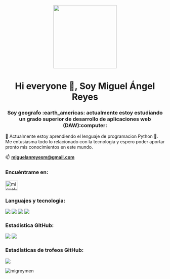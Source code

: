 <p align="center" width="300">
   <img align="center" width="200" src="https://user-images.githubusercontent.com/49988347/195359834-28e045a4-2bd8-4e4c-a609-e468fe07ddf4.png" />
  <h1 align="center">Hi everyone 👋, Soy Miguel Ángel Reyes</h1>
  <h3 align="center">Soy geografo :earth_americas: actualmente estoy estudiando un grado superior de desarrollo de aplicaciones web (DAW):computer:</h3>
</p>

🌱 Actualmente estoy aprendiendo el lenguaje de programacion Python :snake:. Me entusiasma todo lo relacionado con la tecnologia y espero poder aportar pronto 
mis conocimientos en este mundo. 

📫  **miguelanreyesm@gmail.com**

<h3 align="left">Encuéntrame en:</h3>
<p align="left">
<a href="https://www.linkedin.com/in/miguel-angel-reyes-mendez-984120170" target="blank"><img align="center" src="https://raw.githubusercontent.com/rahuldkjain/github-profile-readme-generator/master/src/images/icons/Social/linked-in-alt.svg" alt="miguel-angel-reyes-mendez" height="30" width="40" /></a>
</p>

<h3 align="left">Languajes y tecnologia:</h3>
<img src="https://img.shields.io/badge/Python-FFD43B?style=for-the-badge&logo=python&logoColor=blue"/>
<img src="https://img.shields.io/badge/Oracle-F80000?style=for-the-badge&logo=Oracle&logoColor=white"/>
<img src="https://img.shields.io/badge/PostgreSQL-316192?style=for-the-badge&logo=postgresql&logoColor=white"/>
<img src="https://img.shields.io/badge/Linux-FCC624?style=for-the-badge&logo=linux&logoColor=black"/>

<h3 align="left">Estadistica GitHub:</h3>
<img src="https://github-readme-stats.vercel.app/api?username=migreymen&theme=blue-green"/>
<img src="https://github-readme-stats.vercel.app/api/top-langs/?username=migreymen&theme=blue-green"/>

<h3 align="left">Estadísticas de trofeos GitHub:</h3>
<img src="https://github-profile-trophy.vercel.app/?username=migreymen"/>
<p align="left"> <img src="https://komarev.com/ghpvc/?username=migreymen&label=Profile%20views&color=0e75b6&style=flat" alt="migreymen" /> </p>
